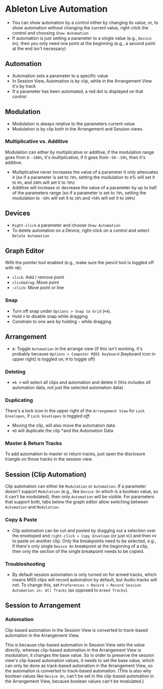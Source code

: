 # Ableton Live Automation

- You can show automation by a control either by changing its value, or, to show automation without changing the current value, right-click the control and choosing `Show Automation`
- If automation is just setting a parameter to a single value (e.g., `Device On`), then you only need one point at the beginning (e.g., a second point at the end isn't necessary)

## Automation

- Automation sets a parameter to a specific value
- In Session View, Automation is by clip, while in the Arrangement View it's by track
- If a parameter has been automated, a red dot is displayed on that control

## Modulation

- Modulation is always relative to the parameters current value
- Modulation is by clip both in the Arrangement and Session views

### Multiplicative vs. Additive

Modulation can either by multiplicative or additive, if the modulation range goes from `0--100%`, it's multiplicative, if it goes from -`50--50%`, then it's additive.

- Multiplicative never increases the value of a parameter it only attenuates it (so if a parameter is set to `70%`, setting the modulation to `0`% will set it to `0%`, and `100%` will set it to `70%`)
- Additive will increase or decrease the value of a parameter by up to half of the parameters range (so if a parameter is set to `70%`, setting the modulation to `-50%` will set it to `20%` and `+50%` will set it to `100%`)


## Devices

- `Right-click` a parameter and choose `Show Automation`
- To delete automation on a Device, right-click on a control and select `Delete Automation`

## Graph Editor

With the pointer tool enabled (e.g., make sure the pencil tool is toggled off with `⌘B`):

- `click`: Add / remove point
- `click&drag`: Move point
- `⇧click`: Move point or line

### Snap

- Turn off snap under `Options > Snap to Grid` (`⌘4`).
- Hold `⌘` to disable snap while dragging
- Constrain to one axis by holding `⇧` while dragging

## Arrangement

- `A`: Toggle `Automation` in the arrange view (if this isn't working, it's probably because `Options > Computer MIDI Keyboard` [keyboard icon in upper right] is toggled on, `M` to toggle off)

### Deleting

- `⌘A ⌫` will select all clips and automation and delete it (this includes *all* automation data, not just the selected automation data)

### Duplicating

There's a lock icon in the upper right of the `Arrangement View` for `Lock Envelopes`, if `Lock Envelopes` is *toggled off*:

- Moving the clip, will also move the automation data
- `⌘D` will duplicate the clip *and the Automation Data

### Master & Return Tracks

To add automation to master or return tracks, just open the disclosure triangle on those tracks in the session view.

## Session (Clip Automation)

Clip automation can either be `Modulation` or `Automation`. If a parameter doesn't support `Modulation` (e.g., like `Device On` which is a boolean value, so it can't be modulated), then only `Automation` will be visible. For parameters that support both, tabs below the graph editor allow switching between `Automation` and `Modulation`.

### Copy & Paste

- Clip automation can be cut and pasted by dragging out a selection over the enveloped and `right-click > Copy Envelope` (or just `⌘C`) and then `⌘V` to paste on another clip. Only the breakpoints need to be selected, e.g., if there's only single `Device On` breakpoint at the beginning of a clip, then only the section of the single breakpoint needs to be copied.

### Troubleshooting

- By default session automation is only turned on for armed tracks, which means MIDI clips will record automation by default, but Audio tracks will not. To change this, set `Preferences > Record > Record Session Automation in: All Tracks` (as opposed to `Armed Tracks`).

## Session to Arrangement

### Automation

Clip-based automation in the Session View is converted to track-based automation in the Arrangement View.




This is because clip-based automation in Session View sets the value directly, whereas clip-based automation in the Arrangement View is *modulation*, it changes the base value. So in order to preserve the session view's clip-based automation values, it needs to set the base value, which can only be done as track-based automation in the Arrangement View, so the automation is converted to track-based automation. (This is also why boolean values like `Device On`, can't be set in the clip-based automation in the Arrangement View, because boolean values can't be modulated.)

